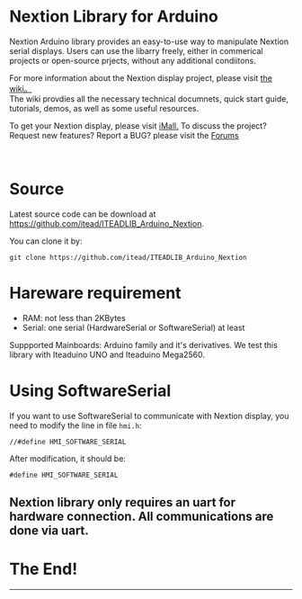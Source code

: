 # Nextion Library for Arduino 
Nextion Arduino library provides an easy-to-use way to manipulate Nextion serial displays. 
Users can use the libarry freely, either in commerical projects or open-source prjects,  without any additional condiitons. 

For more information about the Nextion display project, please visit [the wiki。](http://wiki.iteadstudio.com/Nextion_HMI_Solution)  
The wiki provdies all the necessary technical documnets, quick start guide, tutorials, demos, as well as some useful resources.

To get your Nextion display, please visit [iMall.](http://imall.itead.cc/display/nextion.html)
To discuss the project?  Request new features?  Report a BUG? please visit the [Forums](http://support.iteadstudio.com/discussions/1000058038)

​
# Source 

Latest source code can be download at https://github.com/itead/ITEADLIB_Arduino_Nextion.

You can clone it by:

    git clone https://github.com/itead/ITEADLIB_Arduino_Nextion


# Hareware requirement 

  - RAM: not less than 2KBytes
  - Serial: one serial (HardwareSerial or SoftwareSerial) at least 

Suppported Mainboards: Arduino family and it's derivatives.
We test this library with Iteaduino UNO and Iteaduino Mega2560.


# Using SoftwareSerial

If you want to use SoftwareSerial to communicate with Nextion display, you need to modify
the line in file `hmi.h`: 

    //#define HMI_SOFTWARE_SERIAL

After modification, it should be:

    #define HMI_SOFTWARE_SERIAL

Nextion library only requires an uart for hardware connection. All communications are done via uart.   
-------------------------------------------------------------------------------

# The End!

-------------------------------------------------------------------------------
